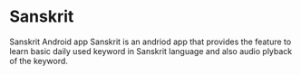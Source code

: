 # Sanskrit
Sanskrit  Android app
Sanskrit is an andriod app that provides the feature to learn basic daily used keyword in Sanskrit language and also audio plyback of the keyword.
